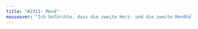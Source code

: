 ```yaml
---
title: "#2311: Mond"
mouseover: "Ich befürchte, dass die zweite Herz- und die zweite Mondhälfte das gleiche Schicksal erlitten wie die zweite Kekshälfte."
---
```


